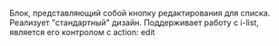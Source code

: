 Блок, представляющий собой кнопку редактирования для списка.
Реализует "стандартный" дизайн.
Поддерживает работу с i-list, является его контролом с action: edit

